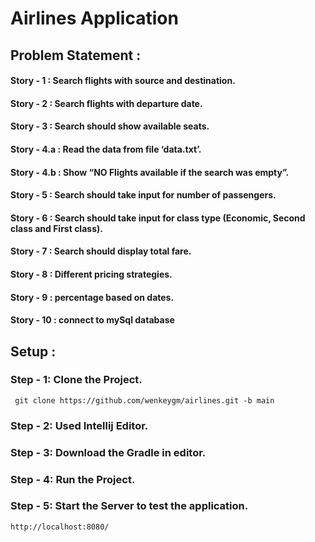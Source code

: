 # Airlines Application

## Problem Statement :

#### Story - 1 : Search flights with source and destination.
#### Story - 2 : Search flights with departure date.
#### Story - 3 : Search should show available seats.
#### Story - 4.a : Read the data from file ‘data.txt’.
#### Story - 4.b : Show “NO Flights available if the search was empty”.
#### Story - 5 : Search should take input for number of passengers.
#### Story - 6 : Search should take input for class type (Economic, Second class and First class).
#### Story - 7 : Search should display total fare.
#### Story - 8 : Different pricing strategies.
#### Story - 9 : percentage based on dates.
#### Story - 10 : connect to mySql database

## Setup :

### Step - 1: Clone the Project.
```
 git clone https://github.com/wenkeygm/airlines.git -b main
```
### Step - 2: Used Intellij Editor.

### Step - 3: Download the Gradle in editor.

### Step - 4: Run the Project.

### Step - 5: Start the Server to test the application.
 ```
 http://localhost:8080/
 ```

